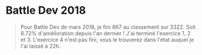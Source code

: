 # Battle Dev 2018

> Pour Battle Dev de mars 2018, je fini 867 au classement sur 3322. Soit 8.72% d'amélioration depuis l'an dernier !
> J'ai terminé l'exercice 1, 2 et 3. L'exercice 4 n'est pas fini, vous le trouverez dans l'état auquel je l'ai laissé à 22h.

